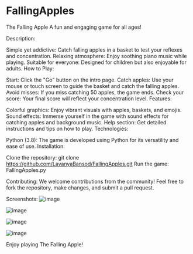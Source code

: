 # FallingApples
The Falling Apple
A fun and engaging game for all ages!

Description:

Simple yet addictive: Catch falling apples in a basket to test your reflexes and concentration.
Relaxing atmosphere: Enjoy soothing piano music while playing.
Suitable for everyone: Designed for children but also enjoyable for adults.
How to Play:

Start: Click the "Go" button on the intro page.
Catch apples: Use your mouse or touch screen to guide the basket and catch the falling apples.
Avoid misses: If you miss catching 50 apples, the game ends.
Check your score: Your final score will reflect your concentration level.
Features:

Colorful graphics: Enjoy vibrant visuals with apples, baskets, and emojis.
Sound effects: Immerse yourself in the game with sound effects for catching apples and background music.
Help section: Get detailed instructions and tips on how to play.
Technologies:

Python (3.8): The game is developed using Python for its versatility and ease of use.
Installation:

Clone the repository: git clone https://github.com/LavanyaBansod/FallingApples.git
Run the game: FallingApples.py

Contributing:
We welcome contributions from the community! Feel free to fork the repository, make changes, and submit a pull request.

Screenshots:
![image](https://github.com/user-attachments/assets/2cb73dc4-5927-4a5f-b77c-6119d33c8e7e)

![image](https://github.com/user-attachments/assets/01f4a509-f669-4d27-9e7f-c3aa638a7596)

![image](https://github.com/user-attachments/assets/419595f9-67e4-4e1f-be2b-ef29cb91e4bb)

![image](https://github.com/user-attachments/assets/0bff0edd-f11e-4513-8f8d-cf512070c925)

Enjoy playing The Falling Apple!









